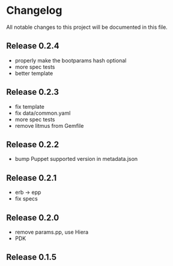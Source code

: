# Changelog

All notable changes to this project will be documented in this file.

## Release 0.2.4

 * properly make the bootparams hash optional
 * more spec tests
 * better template

## Release 0.2.3

 * fix template
 * fix data/common.yaml
 * more spec tests
 * remove litmus from Gemfile

## Release 0.2.2

 * bump Puppet supported version in metadata.json

## Release 0.2.1

 * erb -> epp
 * fix specs

## Release 0.2.0

 * remove params.pp, use Hiera
 * PDK

## Release 0.1.5

